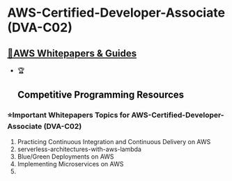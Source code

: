 # AWS-Certified-Developer-Associate (DVA-C02)


<a href="https://aws.amazon.com/whitepapers/?whitepapers-main.sort-by=item.additionalFields.sortDate&whitepapers-main.sort-order=desc&awsf.whitepapers-content-type=*all&awsf.whitepapers-global-methodology=*all&awsf.whitepapers-tech-category=*all&awsf.whitepapers-industries=*all&awsf.whitepapers-business-category=*all"><h2>🔗AWS Whitepapers & Guides</h2></a>
- <a href="https://github.com/kunal-kushwaha/Competitive-Programming-Resources" style="background-color:#FFFFFF;color:#000000;text-decoration:none">🏆 <h2>Competitive Programming Resources</h2></a>
### ⭐Important  Whitepapers Topics  for AWS-Certified-Developer-Associate (DVA-C02)
1. Practicing Continuous Integration and Continuous Delivery on AWS
2. serverless-architectures-with-aws-lambda
3. Blue/Green Deployments on AWS
4. Implementing Microservices on AWS 
5. 